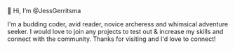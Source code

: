👋 Hi, I’m @JessGerritsma

I'm a budding coder, avid reader, novice archeress and whimsical adventure seeker. I would love to join any projects to test out & increase my skills and connect with the community.
Thanks for visiting and I'd love to connect!
